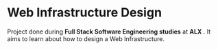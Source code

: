 # Web Infrastructure Design

Project done during **Full Stack Software Engineering studies** at  **ALX** . It aims to learn about how to design a Web Infrastructure.
